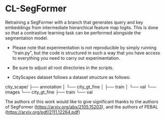 # CL-SegFormer
Retraining a SegFormer with a branch that generates query and key embeddings from intermediate hierarchical feature map logits. This is done so that a contrastive learning task can be performed alongside the segmentation model.  

* Please note that experimentation is not reproducible by simply running "train.py", but the code is structured in such a way that you have access to everything you need to carry out experimentation.

* Be sure to adjust all root directories in the scripts. 

* CityScapes dataset follows a dataset structure as follows:

city_scape/
├── annotation
│   └── city_gt_fine
│       ├── train
│       └── val
└── images
    └── city_gt_fine
        ├── train
        └── val

The authors of this work would like to give significant thanks to the authors of SegFormer (https://arxiv.org/abs/2105.15203), and the authors of PEBAL (https://arxiv.org/pdf/2111.12264.pdf)
  
